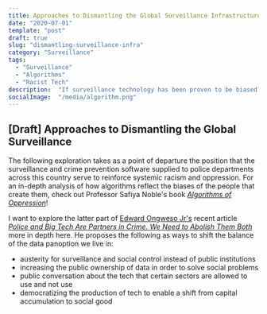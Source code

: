 ```yaml
---
title: Approaches to Dismantling the Global Surveillance Infrastructure
date: "2020-07-01"
template: "post"
draft: true
slug: "dismantling-surveillance-infra"
category: "Surveillance"
tags:
  - "Surveillance"
  - "Algorithms"
  - "Racist Tech"
description:  "If surveillance technology has been proven to be biased and racist, what are some approaches to dismantling the global surveillance apparatus that supports its creation?"
socialImage:  "/media/algorithm.png"
---
```


## [Draft] Approaches to Dismantling the Global Surveillance 

The following exploration takes as a point of departure the position that the surveillance and crime prevention software supplied to police departments across this country serve to reinforce systemic racism and oppression. For an in-depth analysis of how algorithms reflect the biases of the people that create them, check out Professor Safiya Noble's book [*Algorithms of Oppression*](https://en.wikipedia.org/wiki/Algorithms_of_Oppression)! 

I want to explore the latter part of [Edward Ongweso Jr's](https://twitter.com/bigblackjacobin) recent article [*Police and Big Tech Are Partners in Crime. We Need to Abolish Them Both*](https://www.vice.com/en_us/article/8898g3/police-and-big-tech-are-partners-in-crime-we-need-to-abolish-them-both) more in depth here. He proposes the following as ways to shift the balance of the data panoption we live in:
* austerity for surveillance and social control instead of public institutions 
* increasing the public ownership of data in order to solve social problems 
* public conversation about the tech that certain sectors are allowed to use and not use
* democratizing the production of tech to enable a shift from capital accumulation to social good


[//]: # "**Austerity for Surveillance**" 
[//]: # "**Public Ownership of Data to Address Civic Problems in Society**"
[//]: # "**Translating Tech Ethics into Enforceable Rights Now**"
[//]: # "**Making the Production of Tech Accessible to the Oppressed**"
 

